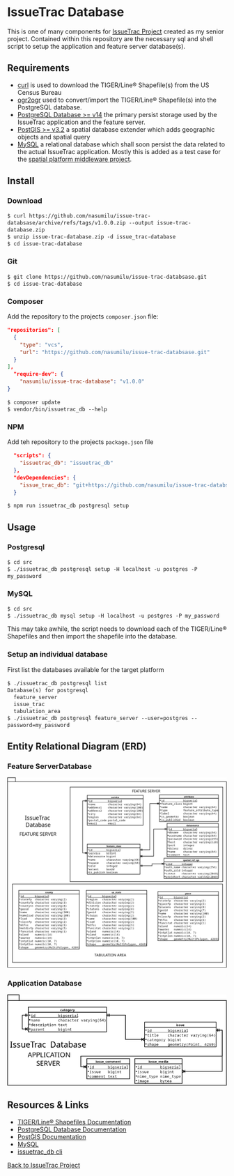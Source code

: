 # IssueTrac Database

This is one of many components for [IssueTrac Project](https://github.com/nasumilu/issue-trac) created as my senior 
project. Contained within this repository are the necessary sql and shell script to setup the application and 
feature server database(s). 

## Requirements

- [curl](https://man7.org/linux/man-pages/man1/curl.1.html) is used to download the TIGER/Line&reg; Shapefile(s) from 
  the US Census Bureau
- [ogr2ogr](https://gdal.org/programs/ogr2ogr.html) used to convert/import the TIGER/Line&reg; Shapefile(s) into the 
  PostgreSQL database.
- [PostgreSQL Database >= v14](https://www.postgresql.org/) the primary persist storage used by the IssueTrac application
  and the feature server. 
- [PostGIS >= v3.2](https://postgis.net/) a spatial database extender which adds geographic objects and spatial query
- [MySQL](https://www.mysql.com/) a relational database which shall soon persist the data related to the actual IssueTrac
application. Mostly this is added as a test case for the [spatial platform middleware project](https://github.com/nasumilu/spatial-platform).

## Install

### Download
```shell
$ curl https://github.com/nasumilu/issue-trac-databsase/archive/refs/tags/v1.0.0.zip --output issue-trac-database.zip
$ unzip issue-trac-database.zip -d issue_trac-database
$ cd issue-trac-database
```

### Git
```shell
$ git clone https://github.com/nasumilu/issue-trac-databsase.git
$ cd issue-trac-database
```

### Composer

Add the repository to the projects `composer.json` file:
```json
"repositories": [
  {
    "type": "vcs",
    "url": "https://github.com/nasumilu/issue-trac-databsase.git"
  }
],
  "require-dev": {
    "nasumilu/issue-trac-database": "v1.0.0" 
}
```

```shell
$ composer update
$ vendor/bin/issuetrac_db --help
```

### NPM

Add teh repository to the projects `package.json` file
```json
  "scripts": {
    "issuetrac_db": "issuetrac_db"
  },
  "devDependencies": {
    "issue_trac_db": "git+https://github.com/nasumilu/issue-trac-databsase.git#v1.0.0"
  }
```

```shell
$ npm run issuetrac_db postgresql setup
```

## Usage

### Postgresql

```shell
$ cd src
$ ./issuetrac_db postgresql setup -H localhost -u postgres -P my_password
```

### MySQL

```shell
$ cd src
$ ./issuetrac_db mysql setup -H localhost -u postgres -P my_password
```

This may take awhile, the script needs to download each of the TIGER/Line&reg; Shapefiles and then import the shapefile
into the database.

### Setup an individual database

First list the databases available for the target platform
```shell
$ ./issuetrac_db postgresql list
Database(s) for postgresql
  feature_server
  issue_trac
  tabulation_area
$ ./issuetrac_db postgresql feature_server --user=postgres --password=my_password
```

## Entity Relational Diagram (ERD)

### Feature ServerDatabase

![Feature Server ERD](dist/feature_server/erd.png)

### Application Database

![IssueTrac ERD](dist/issue_trac/erd.png)

## Resources & Links

- [TIGER/Line&reg; Shapefiles Documentation](https://www.census.gov/programs-surveys/geography/technical-documentation/complete-technical-documentation/tiger-geo-line.2022.html)
- [PostgreSQL Database Documentation](https://www.postgresql.org/docs/)
- [PostGIS Documentation](https://postgis.net/documentation/)
- [MySQL](https://www.mysql.com/)
- [issuetrac_db cli](dist/issuetrac_db.md)

[Back to IssueTrac Project](https://github.com/nasumilu/issue-trac)